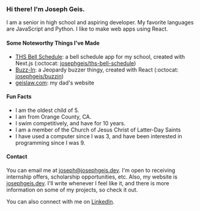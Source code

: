 ### Hi there! I'm Joseph Geis.

I am a senior in high school and aspiring developer. My favorite languages are JavaScript and Python. I like to make web apps using React.

#### Some Noteworthy Things I've Made

- [THS Bell Schedule](https://thsbs.josephgeis.dev): a bell schedule app for my school, created with Next.js (:octocat: [josephgeis/ths-bell-schedule](https://github.com/josephgeis/ths-bell-schedule))
- [Buzz-In](https://buzz.josephgeis.dev): a Jeopardy buzzer thingy, created with React (:octocat: [josephgeis/buzzin](https://github.com/josephgeis/buzzin))
- [geislaw.com](http://geislaw.com): my dad's website

#### Fun Facts

- I am the oldest child of 5.
- I am from Orange County, CA.
- I swim competitively, and have for 10 years.
- I am a member of the Church of Jesus Christ of Latter-Day Saints
- I have used a computer since I was 3, and have been interested in programming since I was 9.

#### Contact

You can email me at [joseph@josephgeis.dev](mailto:joseph@josephgeis.dev). I'm open to receiving internship offers, scholarship opportunities, etc. Also, my website is [josephgeis.dev](https://josephgeis.dev). I'll write whenever I feel like it, and there is more information on some of my projects, so check it out.

You can also connect with me on [LinkedIn](https://www.linkedin.com/in/josephegeis/).

<!--
**juniorRubyist/juniorRubyist** is a ✨ _special_ ✨ repository because its `README.md` (this file) appears on your GitHub profile.

Here are some ideas to get you started:

- 🔭 I’m currently working on ...
- 🌱 I’m currently learning ...
- 👯 I’m looking to collaborate on ...
- 🤔 I’m looking for help with ...
- 💬 Ask me about ...
- 📫 How to reach me: ...
- 😄 Pronouns: ...
- ⚡ Fun fact: ...
-->

